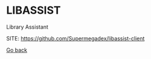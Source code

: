 # LIBASSIST
 
 Library Assistant
 
 SITE: https://github.com/Supermegadex/libassist-client

 [Go back](https://portable-linux-apps.github.io/apps.html)
